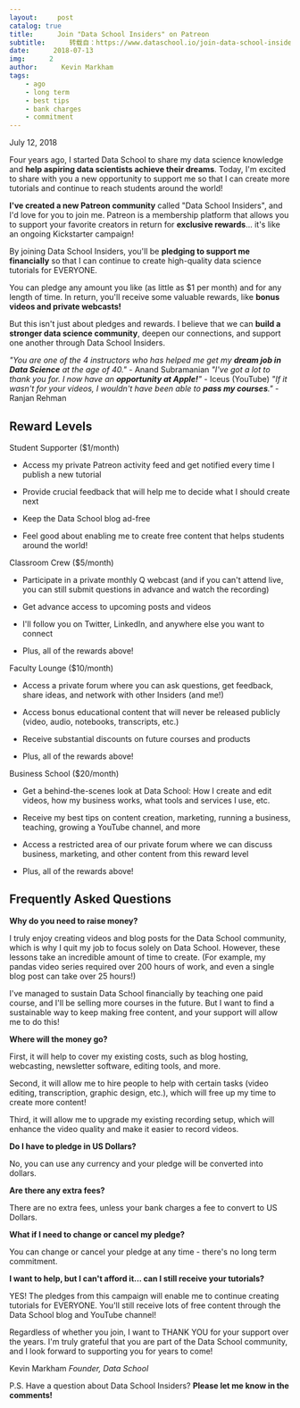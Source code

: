 ```yaml
---
layout:     post
catalog: true
title:      Join "Data School Insiders" on Patreon
subtitle:      转载自：https://www.dataschool.io/join-data-school-insiders-on-patreon/
date:      2018-07-13
img:      2
author:      Kevin Markham
tags:
    - ago
    - long term
    - best tips
    - bank charges
    - commitment
---
```


July 12, 2018

Four years ago, I started Data School to share my data science knowledge and **help aspiring data scientists achieve their dreams**. Today, I'm excited to share with you a new opportunity to support me so that I can create more tutorials and continue to reach students around the world!

**I've created a new Patreon community** called "Data School Insiders", and I'd love for you to join me. Patreon is a membership platform that allows you to support your favorite creators in return for **exclusive rewards**... it's like an ongoing Kickstarter campaign!

By joining Data School Insiders, you'll be **pledging to support me financially** so that I can continue to create high-quality data science tutorials for EVERYONE.

You can pledge any amount you like (as little as $1 per month) and for any length of time. In return, you'll receive some valuable rewards, like **bonus videos and private webcasts!**

But this isn't just about pledges and rewards. I believe that we can **build a stronger data science community**, deepen our connections, and support one another through Data School Insiders.






> 
*"You are one of the 4 instructors who has helped me get my **dream job in Data Science** at the age of 40."* - Anand Subramanian
*"I've got a lot to thank you for. I now have an **opportunity at Apple!**"* - Iceus (YouTube)
*"If it wasn't for your videos, I wouldn't have been able to **pass my courses**."* - Ranjan Rehman


## Reward Levels

Student Supporter ($1/month)

- Access my private Patreon activity feed and get notified every time I publish a new tutorial

- Provide crucial feedback that will help me to decide what I should create next

- Keep the Data School blog ad-free

- Feel good about enabling me to create free content that helps students around the world!


Classroom Crew ($5/month)

- Participate in a private monthly Q webcast (and if you can't attend live, you can still submit questions in advance and watch the recording)

- Get advance access to upcoming posts and videos

- I'll follow you on Twitter, LinkedIn, and anywhere else you want to connect

- Plus, all of the rewards above!


Faculty Lounge ($10/month)

- Access a private forum where you can ask questions, get feedback, share ideas, and network with other Insiders (and me!)

- Access bonus educational content that will never be released publicly (video, audio, notebooks, transcripts, etc.)

- Receive substantial discounts on future courses and products

- Plus, all of the rewards above!


Business School ($20/month)

- Get a behind-the-scenes look at Data School: How I create and edit videos, how my business works, what tools and services I use, etc.

- Receive my best tips on content creation, marketing, running a business, teaching, growing a YouTube channel, and more

- Access a restricted area of our private forum where we can discuss business, marketing, and other content from this reward level

- Plus, all of the rewards above!


## Frequently Asked Questions

**Why do you need to raise money?**

I truly enjoy creating videos and blog posts for the Data School community, which is why I quit my job to focus solely on Data School. However, these lessons take an incredible amount of time to create. (For example, my pandas video series required over 200 hours of work, and even a single blog post can take over 25 hours!)

I've managed to sustain Data School financially by teaching one paid course, and I'll be selling more courses in the future. But I want to find a sustainable way to keep making free content, and your support will allow me to do this!

**Where will the money go?**

First, it will help to cover my existing costs, such as blog hosting, webcasting, newsletter software, editing tools, and more.

Second, it will allow me to hire people to help with certain tasks (video editing, transcription, graphic design, etc.), which will free up my time to create more content!

Third, it will allow me to upgrade my existing recording setup, which will enhance the video quality and make it easier to record videos.

**Do I have to pledge in US Dollars?**

No, you can use any currency and your pledge will be converted into dollars.

**Are there any extra fees?**

There are no extra fees, unless your bank charges a fee to convert to US Dollars.

**What if I need to change or cancel my pledge?**

You can change or cancel your pledge at any time - there's no long term commitment.

**I want to help, but I can't afford it... can I still receive your tutorials?**

YES! The pledges from this campaign will enable me to continue creating tutorials for EVERYONE. You'll still receive lots of free content through the Data School blog and YouTube channel!

Regardless of whether you join, I want to THANK YOU for your support over the years. I'm truly grateful that you are part of the Data School community, and I look forward to supporting you for years to come!

Kevin Markham *Founder, Data School*

P.S. Have a question about Data School Insiders? **Please let me know in the comments!**
